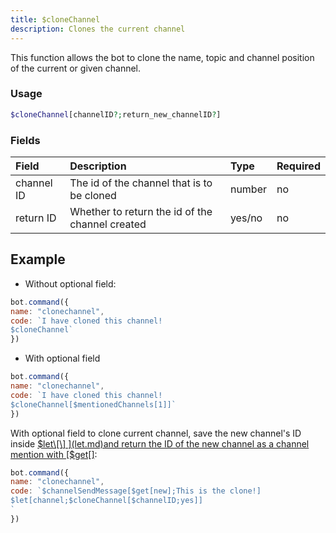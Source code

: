 ```yaml
---
title: $cloneChannel
description: Clones the current channel
---
```


This function allows the bot to clone the name, topic and channel position of the current or given channel.

### Usage 
```php
$cloneChannel[channelID?;return_new_channelID?]
```

### Fields

| Field | Description | Type | Required |
| :--- | :--- | :--- | :--- |
| channel ID | The id of the channel that is to be cloned | number | no |
| return ID | Whether to return the id of the channel created|yes/no|no|

## Example

- Without optional field:

```javascript
bot.command({
name: "clonechannel",
code: `I have cloned this channel!
$cloneChannel`
})
```

- With optional field

```javascript
bot.command({
name: "clonechannel",
code: `I have cloned this channel!
$cloneChannel[$mentionedChannels[1]]`
})

```

With optional field to clone current channel, save the new channel's ID inside [$let\[\] ](let.md)and return the ID of the new channel as a channel mention with [$get\[\]](get.md):

```javascript
bot.command({
name: "clonechannel",
code: `$channelSendMessage[$get[new];This is the clone!]
$let[channel;$cloneChannel[$channelID;yes]]
`
})
```


